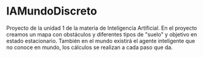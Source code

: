 # IAMundoDiscreto
Proyecto de la unidad 1 de la materia de Inteligencia Artificial.
En el proyecto creamos un mapa con obstáculos y diferentes tipos de "suelo" y objetivo en 
estado estacionario. También en el mundo existirá el agente inteligente que no 
conoce en mundo, los cálculos se realizan a cada paso que da.

